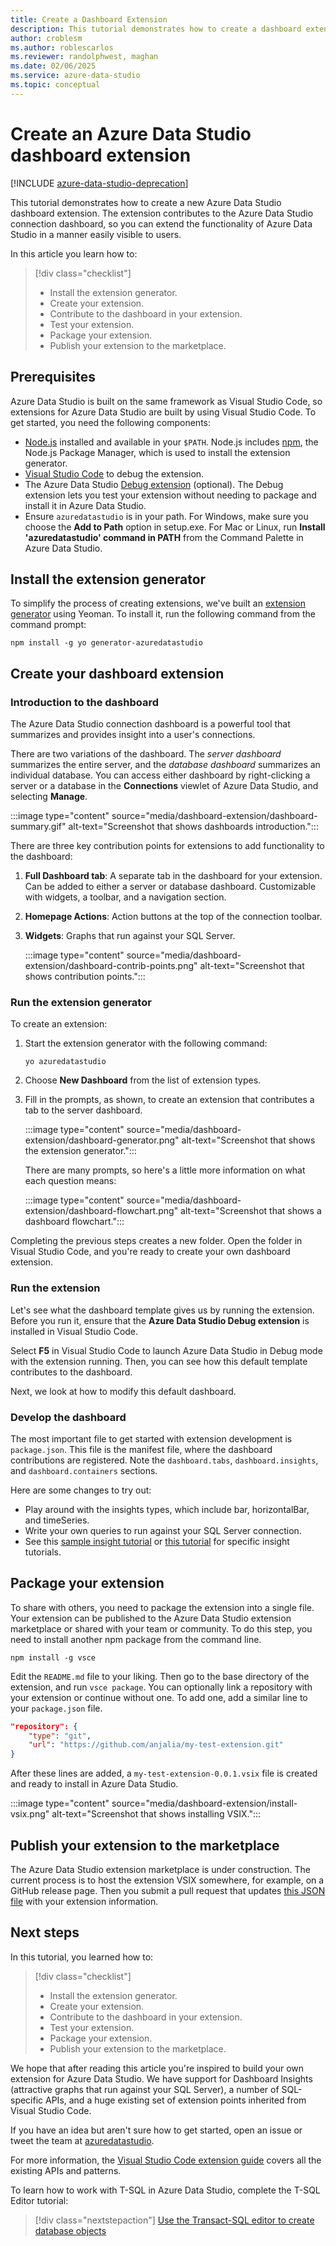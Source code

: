 ```yaml
---
title: Create a Dashboard Extension
description: This tutorial demonstrates how to create a dashboard extension to add custom functionality to Azure Data Studio.
author: croblesm
ms.author: roblescarlos
ms.reviewer: randolphwest, maghan
ms.date: 02/06/2025
ms.service: azure-data-studio
ms.topic: conceptual
---
```


# Create an Azure Data Studio dashboard extension

[!INCLUDE [azure-data-studio-deprecation](../includes/azure-data-studio-deprecation.md)]

This tutorial demonstrates how to create a new Azure Data Studio dashboard extension. The extension contributes to the Azure Data Studio connection dashboard, so you can extend the functionality of Azure Data Studio in a manner easily visible to users.

In this article you learn how to:

> [!div class="checklist"]
> - Install the extension generator.
> - Create your extension.
> - Contribute to the dashboard in your extension.
> - Test your extension.
> - Package your extension.
> - Publish your extension to the marketplace.

## Prerequisites

Azure Data Studio is built on the same framework as Visual Studio Code, so extensions for Azure Data Studio are built by using Visual Studio Code. To get started, you need the following components:

- [Node.js](https://nodejs.org) installed and available in your `$PATH`. Node.js includes [npm](https://www.npmjs.com/), the Node.js Package Manager, which is used to install the extension generator.
- [Visual Studio Code](https://code.visualstudio.com) to debug the extension.
- The Azure Data Studio [Debug extension](https://marketplace.visualstudio.com/items?itemName=ms-mssql.sqlops-debug) (optional). The Debug extension lets you test your extension without needing to package and install it in Azure Data Studio.
- Ensure `azuredatastudio` is in your path. For Windows, make sure you choose the **Add to Path** option in setup.exe. For Mac or Linux, run **Install 'azuredatastudio' command in PATH** from the Command Palette in Azure Data Studio.

## Install the extension generator

To simplify the process of creating extensions, we've built an [extension generator](https://code.visualstudio.com/docs/extensions/yocode) using Yeoman. To install it, run the following command from the command prompt:

```console
npm install -g yo generator-azuredatastudio
```

## Create your dashboard extension

### Introduction to the dashboard

The Azure Data Studio connection dashboard is a powerful tool that summarizes and provides insight into a user's connections.

There are two variations of the dashboard. The *server dashboard* summarizes the entire server, and the *database dashboard* summarizes an individual database. You can access either dashboard by right-clicking a server or a database in the **Connections** viewlet of Azure Data Studio, and selecting **Manage**.

:::image type="content" source="media/dashboard-extension/dashboard-summary.gif" alt-text="Screenshot that shows dashboards introduction.":::

There are three key contribution points for extensions to add functionality to the dashboard:

1. **Full Dashboard tab**: A separate tab in the dashboard for your extension. Can be added to either a server or database dashboard. Customizable with widgets, a toolbar, and a navigation section.
2. **Homepage Actions**: Action buttons at the top of the connection toolbar.
3. **Widgets**: Graphs that run against your SQL Server.

   :::image type="content" source="media/dashboard-extension/dashboard-contrib-points.png" alt-text="Screenshot that shows contribution points.":::

### Run the extension generator

To create an extension:

1. Start the extension generator with the following command:

   `yo azuredatastudio`

1. Choose **New Dashboard** from the list of extension types.

1. Fill in the prompts, as shown, to create an extension that contributes a tab to the server dashboard.

   :::image type="content" source="media/dashboard-extension/dashboard-generator.png" alt-text="Screenshot that shows the extension generator.":::

   There are many prompts, so here's a little more information on what each question means:

   :::image type="content" source="media/dashboard-extension/dashboard-flowchart.png" alt-text="Screenshot that shows a dashboard flowchart.":::

Completing the previous steps creates a new folder. Open the folder in Visual Studio Code, and you're ready to create your own dashboard extension.

### Run the extension

Let's see what the dashboard template gives us by running the extension. Before you run it, ensure that the **Azure Data Studio Debug extension** is installed in Visual Studio Code.

Select **F5** in Visual Studio Code to launch Azure Data Studio in Debug mode with the extension running. Then, you can see how this default template contributes to the dashboard.

Next, we look at how to modify this default dashboard.

### Develop the dashboard

The most important file to get started with extension development is `package.json`. This file is the manifest file, where the dashboard contributions are registered. Note the `dashboard.tabs`, `dashboard.insights`, and `dashboard.containers` sections.

Here are some changes to try out:

- Play around with the insights types, which include bar, horizontalBar, and timeSeries.
- Write your own queries to run against your SQL Server connection.
- See this [sample insight tutorial](../tutorial-qds-sql-server.md) or [this tutorial](../tutorial-table-space-sql-server.md) for specific insight tutorials.

## Package your extension

To share with others, you need to package the extension into a single file. Your extension can be published to the Azure Data Studio extension marketplace or shared with your team or community. To do this step, you need to install another npm package from the command line.

```console
npm install -g vsce
```

Edit the `README.md` file to your liking. Then go to the base directory of the extension, and run `vsce package`. You can optionally link a repository with your extension or continue without one. To add one, add a similar line to your `package.json` file.

```json
"repository": {
    "type": "git",
    "url": "https://github.com/anjalia/my-test-extension.git"
}
```

After these lines are added, a `my-test-extension-0.0.1.vsix` file is created and ready to install in Azure Data Studio.

:::image type="content" source="media/dashboard-extension/install-vsix.png" alt-text="Screenshot that shows installing VSIX.":::

## Publish your extension to the marketplace

The Azure Data Studio extension marketplace is under construction. The current process is to host the extension VSIX somewhere, for example, on a GitHub release page. Then you submit a pull request that updates [this JSON file](https://github.com/Microsoft/azuredatastudio/blob/release/extensions/extensionsGallery.json) with your extension information.

## Next steps

In this tutorial, you learned how to:
> [!div class="checklist"]
> - Install the extension generator.
> - Create your extension.
> - Contribute to the dashboard in your extension.
> - Test your extension.
> - Package your extension.
> - Publish your extension to the marketplace.

We hope that after reading this article you're inspired to build your own extension for Azure Data Studio. We have support for Dashboard Insights (attractive graphs that run against your SQL Server), a number of SQL-specific APIs, and a huge existing set of extension points inherited from Visual Studio Code.

If you have an idea but aren't sure how to get started, open an issue or tweet the team at [azuredatastudio](https://twitter.com/azuredatastudio).

For more information, the [Visual Studio Code extension guide](https://code.visualstudio.com/docs/extensions/overview) covers all the existing APIs and patterns.

To learn how to work with T-SQL in Azure Data Studio, complete the T-SQL Editor tutorial:

> [!div class="nextstepaction"]
> [Use the Transact-SQL editor to create database objects](../tutorial-sql-editor.md)

